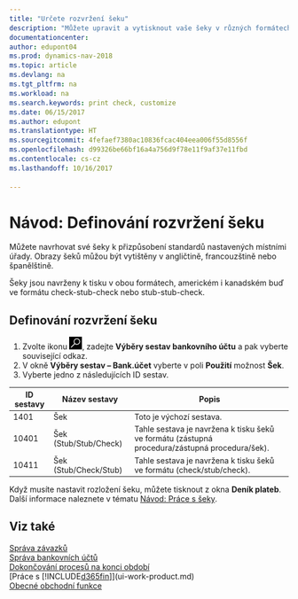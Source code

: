 ```yaml
---
title: "Určete rozvržení šeku"
description: "Můžete upravit a vytisknout vaše šeky v různých formátech, aby byly v souladu s normami."
documentationcenter: 
author: edupont04
ms.prod: dynamics-nav-2018
ms.topic: article
ms.devlang: na
ms.tgt_pltfrm: na
ms.workload: na
ms.search.keywords: print check, customize
ms.date: 06/15/2017
ms.author: edupont
ms.translationtype: HT
ms.sourcegitcommit: 4fefaef7380ac10836fcac404eea006f55d8556f
ms.openlocfilehash: d99326be66bf16a4a756d9f78e11f9af37e11fbd
ms.contentlocale: cs-cz
ms.lasthandoff: 10/16/2017

---
```

# <a name="how-to-define-check-layouts"></a>Návod: Definování rozvržení šeku
Můžete navrhovat své šeky k přizpůsobení standardů nastavených místními úřady. Obrazy šeků můžou být vytištěny v angličtině, francouzštině nebo španělštině.

Šeky jsou navrženy k tisku v obou formátech, americkém i kanadském buď ve formátu check-stub-check nebo stub-stub-check.

## <a name="to-define-check-layouts"></a>Definování rozvržení šeku
1. Zvolte ikonu ![Vyhledat stránku nebo sestavu](media/ui-search/search_small.png "Ikona Vyhledat stránku nebo sestavu"), zadejte **Výběry sestav bankovního účtu** a pak vyberte související odkaz.
2. V okně **Výběry sestav – Bank.účet** vyberte v poli **Použití** možnost **Šek**.
3. Vyberte jedno z následujících ID sestav.

| ID sestavy | Název sestavy | Popis |
| --- | --- | --- |
| 1401 |Šek |Toto je výchozí sestava. |
| 10401 |Šek (Stub/Stub/Check) |Tahle sestava je navržena k tisku šeků ve formátu (zástupná procedura/zástupná procedura/šek). |
| 10411 |Šek (Stub/Check/Stub) |Tahle sestava je navržena k tisku šeků ve formátu (check/stub/check). |

Když musíte nastavit rozložení šeku, můžete tisknout z okna **Deník plateb**. Další informace naleznete v tématu [Návod: Práce s šeky](payables-how-work-checks.md).

## <a name="see-also"></a>Viz také
[Správa závazků](payables-manage-payables.md)  
[Správa bankovních účtů](bank-manage-bank-accounts.md)   
[Dokončování procesů na konci období](year-how-complete-period-end-processes.md)  
[Práce s [!INCLUDE[d365fin](includes/d365fin_md.md)]](ui-work-product.md)  
[Obecné obchodní funkce](ui-across-business-areas.md)

